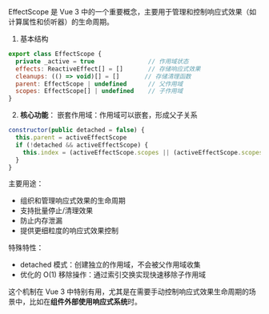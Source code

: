 EffectScope 是 Vue 3 中的一个重要概念，主要用于管理和控制响应式效果（如计算属性和侦听器）的生命周期。

1. 基本结构
```js
export class EffectScope {
  private _active = true               // 作用域状态
  effects: ReactiveEffect[] = []       // 存储响应式效果
  cleanups: (() => void)[] = []       // 存储清理函数
  parent: EffectScope | undefined      // 父作用域
  scopes: EffectScope[] | undefined    // 子作用域
}
```


2. **核心功能**：
嵌套作用域：作用域可以嵌套，形成父子关系
```js
constructor(public detached = false) {
  this.parent = activeEffectScope
  if (!detached && activeEffectScope) {
    this.index = (activeEffectScope.scopes || (activeEffectScope.scopes = [])).push(this) - 1
  }
}
```
 

主要用途：
- 组织和管理响应式效果的生命周期
- 支持批量停止/清理效果
- 防止内存泄漏
- 提供更细粒度的响应式效果控制

特殊特性：
- detached 模式：创建独立的作用域，不会被父作用域收集
- 优化的 O(1) 移除操作：通过索引交换实现快速移除子作用域

这个机制在 Vue 3 中特别有用，尤其是在需要手动控制响应式效果生命周期的场景中，比如在**组件外部使用响应式系统**时。